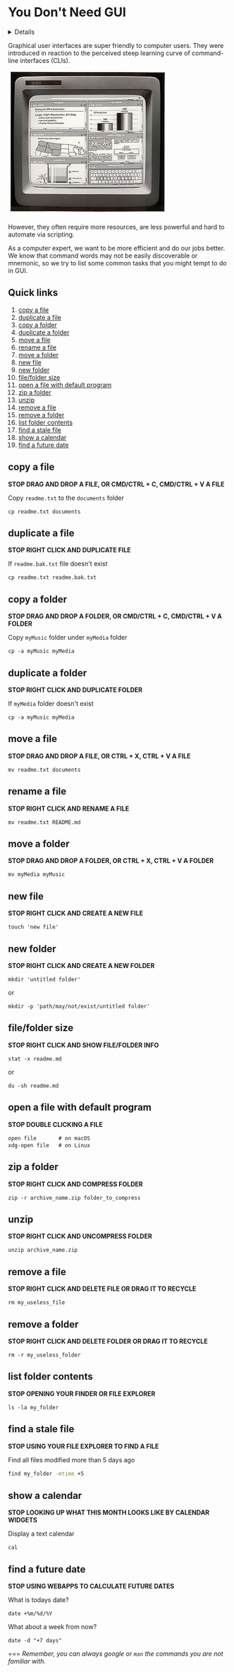 # You Don't Need GUI

<details>
It's for noobs :)
</details>

Graphical user interfaces are super friendly to computer users. They were introduced in reaction to the perceived steep learning curve of command-line interfaces (CLIs).

![Xerox Star 8010 workstations](./Xerox_Star_8010_workstations.jpg)

However, they often require more resources, are less powerful and hard to automate via scripting.

As a computer expert, we want to be more efficient and do our jobs better. We know that command words may not be easily discoverable or mnemonic, so we try to list some common tasks that you might tempt to do in GUI.

## Quick links

1. [copy a file](#copyfile)
1. [duplicate a file](#duplicatefile)
1. [copy a folder](#copyfolder)
1. [duplicate a folder](#duplicatefolder)
1. [move a file](#movefile)
1. [rename a file](#renamefile)
1. [move a folder](#movefolder)
1. [new file](#newfile)
1. [new folder](#newfolder)
1. [file/folder size](#filesize)
1. [open a file with default program](#opendefault)
1. [zip a folder](#zipfolder)
1. [unzip](#unzip)
1. [remove a file](#removefile)
1. [remove a folder](#removefolder)
1. [list folder contents](#listfolder)
1. [find a stale file](#findfile)
1. [show a calendar](#showcal)
1. [find a future date](#calcdate)


## <a id="copyfile"></a>copy a file

**STOP DRAG AND DROP A FILE, OR CMD/CTRL + C, CMD/CTRL + V A FILE**

Copy `readme.txt` to the `documents` folder

```
cp readme.txt documents
```

## <a id="duplicatefile"></a>duplicate a file

**STOP RIGHT CLICK AND DUPLICATE FILE**

If `readme.bak.txt` file doesn't exist

```
cp readme.txt readme.bak.txt
```

## <a id="copyfolder"></a>copy a folder

**STOP DRAG AND DROP A FOLDER, OR CMD/CTRL + C, CMD/CTRL + V A FOLDER**

Copy `myMusic` folder under `myMedia` folder

```
cp -a myMusic myMedia
```

## <a id="duplicatefolder"></a>duplicate a folder

**STOP RIGHT CLICK AND DUPLICATE FOLDER**

If `myMedia` folder doesn't exist

```
cp -a myMusic myMedia
```

## <a id="movefile"></a>move a file

**STOP DRAG AND DROP A FILE, OR CTRL + X, CTRL + V A FILE**

```
mv readme.txt documents
```

## <a id="renamefile"></a>rename a file

**STOP RIGHT CLICK AND RENAME A FILE**

```
mv readme.txt README.md
```

## <a id="movefolder"></a>move a folder

**STOP DRAG AND DROP A FOLDER, OR CTRL + X, CTRL + V A FOLDER**

```
mv myMedia myMusic
```

## <a id="newfile"></a>new file

**STOP RIGHT CLICK AND CREATE A NEW FILE**

```
touch 'new file'
```

## <a id="newfolder"></a>new folder

**STOP RIGHT CLICK AND CREATE A NEW FOLDER**

```
mkdir 'untitled folder'
```

or

```
mkdir -p 'path/may/not/exist/untitled folder'
```

## <a id="filesize"></a>file/folder size

**STOP RIGHT CLICK AND SHOW FILE/FOLDER INFO**

```
stat -x readme.md
```

or

```
du -sh readme.md
```

## <a id="opendefault"></a>open a file with default program

**STOP DOUBLE CLICKING A FILE**

```
open file       # on macOS
xdg-open file   # on Linux
```

## <a id="zipfolder"></a>zip a folder

**STOP RIGHT CLICK AND COMPRESS FOLDER**

```
zip -r archive_name.zip folder_to_compress
```

## <a id="unzip"></a>unzip

**STOP RIGHT CLICK AND UNCOMPRESS FOLDER**

```
unzip archive_name.zip
```

## <a id="removefile"></a>remove a file

**STOP RIGHT CLICK AND DELETE FILE OR DRAG IT TO RECYCLE**

```
rm my_useless_file
```

## <a id="removefolder"></a>remove a folder

**STOP RIGHT CLICK AND DELETE FOLDER OR DRAG IT TO RECYCLE**

```
rm -r my_useless_folder
```

## <a id="listfolder"></a>list folder contents

**STOP OPENING YOUR FINDER OR FILE EXPLORER**

```
ls -la my_folder
```

## <a id="findfile"></a>find a stale file

**STOP USING YOUR FILE EXPLORER TO FIND A FILE**

Find all files modified more than 5 days ago

```bash
find my_folder -mtime +5
```

## <a id="showcal"></a>show a calendar

**STOP LOOKING UP WHAT THIS MONTH LOOKS LIKE BY CALENDAR WIDGETS**

Display a text calendar

```
cal
```

## <a id="calcdate"></a>find a future date

**STOP USING WEBAPPS TO CALCULATE FUTURE DATES**

What is todays date?

```
date +%m/%d/%Y
```

What about a week from now?

```
date -d "+7 days"
```

===
_Remember, you can always google or `man` the commands you are not familiar with._
